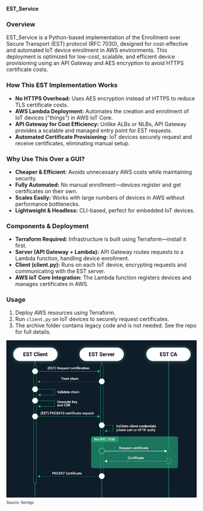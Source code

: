**EST_Service**

### Overview
EST_Service is a Python-based implementation of the Enrollment over Secure Transport (EST) protocol (RFC 7030), designed for cost-effective and automated IoT device enrollment in AWS environments. This deployment is optimized for low-cost, scalable, and efficient device provisioning using an API Gateway and AES encryption to avoid HTTPS certificate costs.

### How This EST Implementation Works
- **No HTTPS Overhead:** Uses AES encryption instead of HTTPS to reduce TLS certificate costs.
- **AWS Lambda Deployment:** Automates the creation and enrollment of IoT devices ("things") in AWS IoT Core.
- **API Gateway for Cost Efficiency:** Unlike ALBs or NLBs, API Gateway provides a scalable and managed entry point for EST requests.
- **Automated Certificate Provisioning:** IoT devices securely request and receive certificates, eliminating manual setup.

### Why Use This Over a GUI?
- **Cheaper & Efficient:** Avoids unnecessary AWS costs while maintaining security.
- **Fully Automated:** No manual enrollment—devices register and get certificates on their own.
- **Scales Easily:** Works with large numbers of devices in AWS without performance bottlenecks.
- **Lightweight & Headless:** CLI-based, perfect for embedded IoT devices.

### Components & Deployment
- **Terraform Required:** Infrastructure is built using Terraform—install it first.
- **Server (API Gateway + Lambda):** API Gateway routes requests to a Lambda function, handling device enrollment.
- **Client (client.py):** Runs on each IoT device, encrypting requests and communicating with the EST server.
- **AWS IoT Core Integration:** The Lambda function registers devices and manages certificates in AWS.

### Usage
1. Deploy AWS resources using Terraform.
2. Run `client.py` on IoT devices to securely request certificates.
3. The archive folder contains legacy code and is not needed. See the repo for full details.

<img src="/img/EST-certificate-enrollement.png" alt="*Source: Sectigo*">
<sup><sub>Source: Sectigo</sub></sup>
